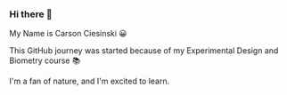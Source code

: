 ### Hi there 👋
My Name is Carson Ciesinski :grinning:

This GitHub journey was started because of my Experimental Design and Biometry course :books:

I'm a fan of nature, and I'm excited to learn. 
